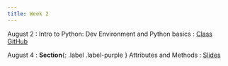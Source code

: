```yaml
---
title: Week 2
---
```


August 2
: Intro to Python: Dev Environment and Python basics
  : [Class GitHub](https://github.com/jdposada/oop_202230)

August 4
: **Section**{: .label .label-purple } Attributes and Methods
  : [Slides](https://uninorte-my.sharepoint.com/:p:/g/personal/jposada_uninorte_edu_co/ES0Fh8kZdotFjmD7S_ZmMGsBtXOFL_ieDn-yiiSgzR6Wiw)

